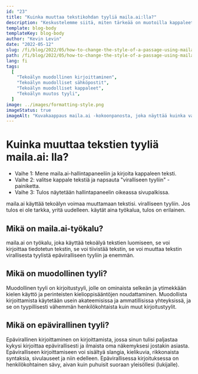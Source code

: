 ```yaml
---
id: "23"
title: "Kuinka muuttaa tekstikohdan tyyliä maila.ai:lla?"
description: "Keskustelemme siitä, miten tärkeää on muotoilla kappaleet muodollisesti. maila.ai on alusta, jonka avulla on helppo kirjoittaa ja lähettää sähköposteja muodollisesti."
template: blog-body
templateKey: blog-body
author: "Kevin Levin"
date: "2022-05-12"
slug: /fi/blog/2022/05/how-to-change-the-style-of-a-passage-using-maila-ai
path: /fi/blog/2022/05/how-to-change-the-style-of-a-passage-using-maila-ai
lang: fi
tags:
  [
    "Tekoälyn muodollinen kirjoittaminen",
    "Tekoälyn muodolliset sähköpostit",
    "Tekoälyn muodolliset kappaleet",
    "Tekoälyn muutos tyyli",
  ]
image: ../images/formatting-style.png
imageStatus: true
imageAlt: "Kuvakaappaus maila.ai -kokoonpanosta, joka näyttää kuinka valita teksti- ja muotoilutyyli"
---
```


# Kuinka muuttaa tekstien tyyliä maila.ai: lla?

- Vaihe 1: Mene maila.ai-hallintapaneeliin ja kirjoita kappaleen teksti.
- Vaihe 2: valitse kappale tekstiä ja napsauta "viralliseen tyyliin" -painiketta.
- Vaihe 3: Tulos näytetään hallintapaneelin oikeassa sivupalkissa.

maila.ai käyttää tekoälyn voimaa muuttamaan tekstisi. viralliseen tyyliin. Jos tulos ei ole tarkka, yritä uudelleen. käytät aina työkalua, tulos on erilainen.

## Mikä on maila.ai-työkalu?

maila.ai on työkalu, joka käyttää tekoälyä tekstien luomiseen, se voi kirjoittaa tiedotetun tekstin, se voi tiivistää tekstin, se voi muuttaa tekstin virallisesta tyylistä epäviralliseen tyyliin ja enemmän.

## Mikä on muodollinen tyyli?

Muodollinen tyyli on kirjoitustyyli, jolle on ominaista selkeän ja ytimekkään kielen käyttö ja perinteisten kielioppisääntöjen noudattaminen. Muodollista kirjoittamista käytetään usein akateemisissa ja ammatillisissa yhteyksissä, ja se on tyypillisesti vähemmän henkilökohtaista kuin muut kirjoitustyylit.

## Mikä on epävirallinen tyyli?

Epävirallinen kirjoittaminen on kirjoittamista, jossa sinun tulisi paljastaa kykysi kirjoittaa epävirallisesti ja ilmaista oma näkemyksesi jostakin asiasta. Epäviralliseen kirjoittamiseen voi sisältyä slangia, kielikuvia, rikkonaista syntaksia, sivulauseet ja niin edelleen. Epävirallisessa kirjoituksessa on henkilökohtainen sävy, aivan kuin puhuisit suoraan yleisöllesi (lukijalle).
